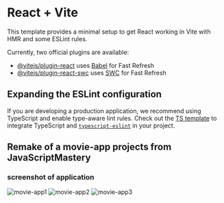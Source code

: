 # React + Vite

This template provides a minimal setup to get React working in Vite with HMR and some ESLint rules.

Currently, two official plugins are available:

- [@vitejs/plugin-react](https://github.com/vitejs/vite-plugin-react/blob/main/packages/plugin-react/README.md) uses [Babel](https://babeljs.io/) for Fast Refresh
- [@vitejs/plugin-react-swc](https://github.com/vitejs/vite-plugin-react-swc) uses [SWC](https://swc.rs/) for Fast Refresh

## Expanding the ESLint configuration

If you are developing a production application, we recommend using TypeScript and enable type-aware lint rules. Check out the [TS template](https://github.com/vitejs/vite/tree/main/packages/create-vite/template-react-ts) to integrate TypeScript and [`typescript-eslint`](https://typescript-eslint.io) in your project.

## Remake of a movie-app projects from JavaScriptMastery
### screenshot of application
![movie-app1](https://github.com/user-attachments/assets/8a3d487a-e8da-45a1-8435-fa2f4a23cef5)
![movie-app2](https://github.com/user-attachments/assets/e5234923-7c4b-47f7-8b19-dad48f3ef84f)
![movie-app3](https://github.com/user-attachments/assets/7ebbe315-9157-496b-8151-668f2f8222d9)
